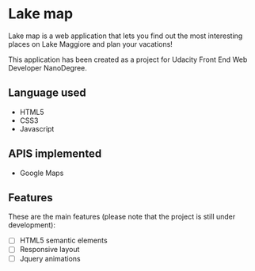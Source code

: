# Lake map

Lake map is a web application that lets you find out the most interesting places on Lake Maggiore and plan your vacations!

This application has been created as a project for Udacity Front End Web Developer NanoDegree.

## Language used

* HTML5
* CSS3
* Javascript

## APIS implemented

* Google Maps

## Features

These are the main features (please note that the project is still under development):

- [ ] HTML5 semantic elements
- [ ] Responsive layout
- [ ] Jquery animations
